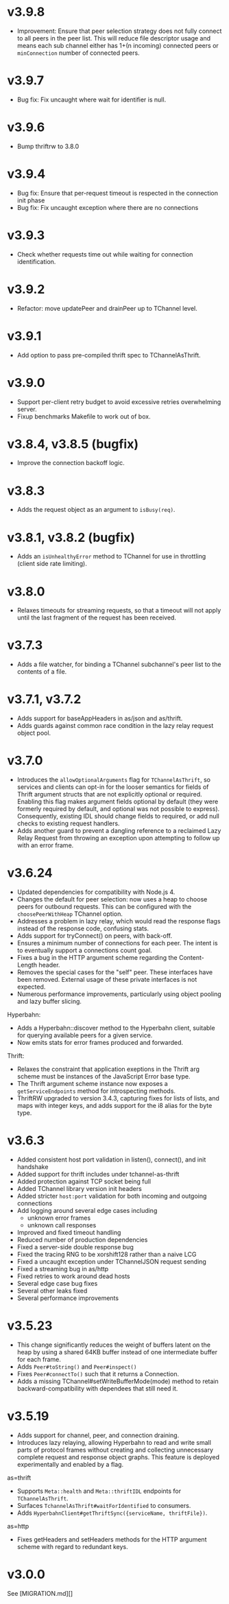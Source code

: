 
# v3.9.8

- Improvement: Ensure that peer selection strategy does not
    fully connect to all peers in the peer list. This will reduce
    file descriptor usage and means each sub channel either has
    1+(n incoming) connected peers or `minConnection` number of connected
    peers. 

# v3.9.7

- Bug fix: Fix uncaught where wait for identifier is null.

# v3.9.6

- Bump thriftrw to 3.8.0

# v3.9.4

- Bug fix: Ensure that per-request timeout is respected in the
    connection init phase
- Bug fix: Fix uncaught exception where there are no connections 

# v3.9.3

- Check whether requests time out while waiting for connection identification.

# v3.9.2

- Refactor: move updatePeer and drainPeer up to TChannel level.

# v3.9.1

- Add option to pass pre-compiled thrift spec to TChannelAsThrift.

# v3.9.0

- Support per-client retry budget to avoid excessive retries overwhelming server.
- Fixup benchmarks Makefile to work out of box.

# v3.8.4, v3.8.5 (bugfix)

- Improve the connection backoff logic.

# v3.8.3

- Adds the request object as an argument to `isBusy(req)`.

# v3.8.1, v3.8.2 (bugfix)

- Adds an `isUnhealthyError` method to TChannel for use in throttling (client
  side rate limiting).

# v3.8.0

- Relaxes timeouts for streaming requests, so that a timeout will not apply
  until the last fragment of the request has been received.

# v3.7.3

- Adds a file watcher, for binding a TChannel subchannel's peer list to the
  contents of a file.

# v3.7.1, v3.7.2

- Adds support for baseAppHeaders in as/json and as/thrift.
- Adds guards against common race condition in the lazy relay request object pool.

# v3.7.0

- Introduces the `allowOptionalArguments` flag for `TChannelAsThrift`, so
  services and clients can opt-in for the looser semantics for fields of Thrift
  argument structs that are not explicitly optional or required.  Enabling this
  flag makes argument fields optional by default (they were formerly required
  by default, and optional was not possible to express).  Consequently,
  existing IDL should change fields to required, or add null checks to existing
  request handlers.
- Adds another guard to prevent a dangling reference to a reclaimed Lazy Relay
  Request from throwing an exception upon attempting to follow up with an error
  frame.

# v3.6.24

- Updated dependencies for compatibility with Node.js 4.
- Changes the default for peer selection: now uses a heap to choose peers for
  outbound requests. This can be configured with the `choosePeerWithHeap`
  TChannel option.
- Addresses a problem in lazy relay, which would read the response flags
  instead of the response code, confusing stats.
- Adds support for tryConnect() on peers, with back-off.
- Ensures a minimum number of connections for each peer. The intent is to
  eventually support a connections count goal.
- Fixes a bug in the HTTP argument scheme regarding the Content-Length header.
- Removes the special cases for the "self" peer. These interfaces have been
  removed. External usage of these private interfaces is not expected.
- Numerous performance improvements, particularly using object pooling and lazy
  buffer slicing.

Hyperbahn:

- Adds a Hyperbahn::discover method to the Hyperbahn client, suitable for
  querying available peers for a given service.
- Now emits stats for error frames produced and forwarded.

Thrift:

- Relaxes the constraint that application exeptions in the Thrift arg scheme
  must be instances of the JavaScript Error base type.
- The Thrift argument scheme instance now exposes a `getServiceEndpoints`
  method for introspecting methods.
- ThriftRW upgraded to version 3.4.3, capturing fixes for lists of lists, and
  maps with integer keys, and adds support for the i8 alias for the byte type.

# v3.6.3

- Added consistent host port validation in listen(), connect(), and init
  handshake
- Added support for thrift includes under tchannel-as-thrift
- Added protection against TCP socket being full
- Added TChannel library version init headers
- Added stricter `host:port` validation for both incoming and outgoing
  connections
- Add logging around several edge cases including
  - unknown error frames
  - unknown call responses
- Improved and fixed timeout handling
- Reduced number of production dependencies
- Fixed a server-side double response bug
- Fixed the tracing RNG to be xorshift128 rather than a naive LCG
- Fixed a uncaught exception under TChannelJSON request sending
- Fixed a streaming bug in as/http
- Fixed retries to work around dead hosts
- Several edge case bug fixes
- Several other leaks fixed
- Several performance improvements

# v3.5.23

- This change significantly reduces the weight of buffers latent on the heap by
  using a shared 64KB buffer instead of one intermediate buffer for each frame.
- Adds `Peer#toString()` and `Peer#inspect()`
- Fixes `Peer#connectTo()` such that it returns a Connection.
- Adds a missing TChannel#setWriteBufferMode(mode) method to retain
  backward-compatibility with dependees that still need it.

# v3.5.19

- Adds support for channel, peer, and connection draining.
- Introduces lazy relaying, allowing Hyperbahn to read and write small parts of
  protocol frames without creating and collecting unnecessary complete request
  and response object graphs. This feature is deployed experimentally and
  enabled by a flag.

as=thrift

- Supports `Meta::health` and `Meta::thriftIDL` endpoints for
  `TChannelAsThrift`.
- Surfaces `TchannelAsThrift#waitForIdentified` to consumers.
- Adds `HyperbahnClient#getThriftSync({serviceName, thriftFile})`.

as=http

- Fixes getHeaders and setHeaders methods for the HTTP argument scheme with
  regard to redundant keys.

# v3.0.0

See [MIGRATION.md][]
